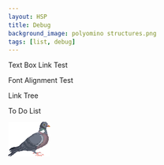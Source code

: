 ```yaml
---
layout: HSP
title: Debug
background_image: polyomino structures.png
tags: [list, debug]
---
```


<p class="free" style="--top: 10px; --right:10px; --text-align:right;" data-url="/linktest">
    Text Box Link Test
</p>

<p class="free" style="--top: 22px; --right:10px; --text-align:right;" data-url="/fonttest">
    Font Alignment Test
</p>

<p class="free" style="--top: 34px; --right:10px; --text-align:right;" data-url="/pages">
    Link Tree
</p>

<p class="free" style="--top: 46px; --right:10px; --text-align:right;" data-url="/todo">
    To Do List
</p>

<p class="imagebox free" style="--top: 10px; --left: 20px;" data-url="/user_resources/images/pixel pigeon.png">
    <img src="/user_resources/images/pixel pigeon.png">
</p>